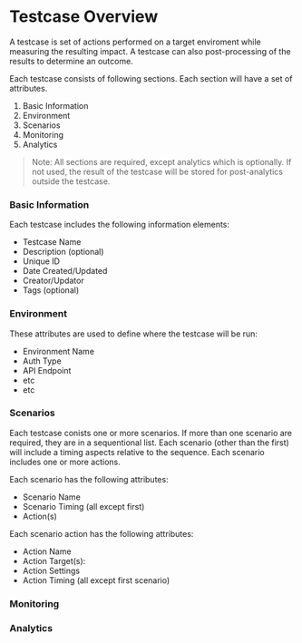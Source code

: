 # Testcase Overview
A testcase is set of actions performed on a target enviroment while measuring the resulting impact. A testcase can also post-processing of the results to determine an outcome.

 Each testcase consists of following sections. Each section will have a set of attributes. 

1. Basic Information
2. Environment
3. Scenarios
4. Monitoring
5. Analytics

> Note: All sections are required, except analytics which is optionally.  If not used, the result of the testcase will be stored for post-analytics outside the testcase.

### Basic Information
Each testcase includes the following information elements:

- Testcase Name
- Description (optional)
- Unique ID
- Date Created/Updated
- Creator/Updator
- Tags (optional)

### Environment
These attributes are used to define where the testcase will be run:
- Environment Name
- Auth Type
- API Endpoint
- etc
- etc

### Scenarios
Each testcase conists one or more scenarios. If more than one scenario are required, they are in a sequentional list. Each scenario (other than the first) will include a timing aspects relative to the sequence. Each scenario includes one or more actions.

Each scenario has the following attributes:
- Scenario Name
- Scenario Timing (all except first)
- Action(s)

Each scenario action has the following attributes:
- Action Name
- Action Target(s):
- Action Settings
- Action Timing (all except first scenario)

### Monitoring

### Analytics
  
